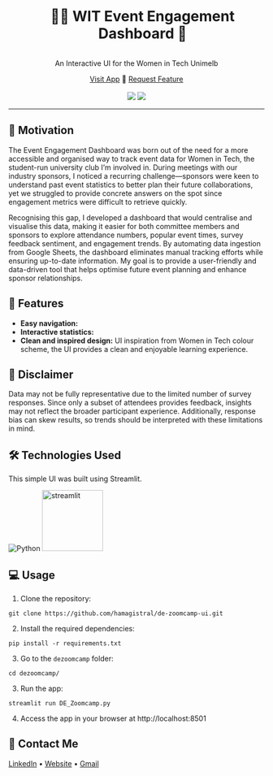 <div align="center">
  <div id="user-content-toc">
    <ul>
      <summary><h1 style="display: inline-block;">👨‍🔧 WIT Event Engagement Dashboard 🎨</h1></summary>
    </ul>
  </div>

  <p>An Interactive UI for the Women in Tech Unimelb</p>
    <a href="https://dezoomcamp.streamlit.app/" target="_blank">Visit App</a>
    🌌
    <a href="https://github.com/Hamagistral/de-zoomcamp-ui/issues" target="_blank">Request Feature</a>
</div>
<br>
<div align="center">
      <a href="https://dezoomcamp.streamlit.app/"><img src="https://static.streamlit.io/badges/streamlit_badge_black_white.svg"/></a>
      <img src="https://img.shields.io/github/stars/hamagistral/de-zoomcamp-ui?color=blue&style=social"/>
</div>

<hr>

## 🎯 Motivation

The Event Engagement Dashboard was born out of the need for a more accessible and organised way to track event data for Women in Tech, the student-run university club I’m involved in. During meetings with our industry sponsors, I noticed a recurring challenge—sponsors were keen to understand past event statistics to better plan their future collaborations, yet we struggled to provide concrete answers on the spot since engagement metrics were difficult to retrieve quickly. 

Recognising this gap, I developed a dashboard that would centralise and visualise this data, making it easier for both committee members and sponsors to explore attendance numbers, popular event times, survey feedback sentiment, and engagement trends. By automating data ingestion from Google Sheets, the dashboard eliminates manual tracking efforts while ensuring up-to-date information. My goal is to provide a user-friendly and data-driven tool that helps optimise future event planning and enhance sponsor relationships.

## 🚀 Features

- **Easy navigation:** 
- **Interactive statistics:** 
- **Clean and inspired design:** UI inspiration from Women in Tech colour scheme, the UI provides a clean and enjoyable learning experience.

## 🚨 Disclaimer

Data may not be fully representative due to the limited number of survey responses. Since only a subset of attendees provides feedback, insights may not reflect the broader participant experience. Additionally, response bias can skew results, so trends should be interpreted with these limitations in mind.

## 🛠️ Technologies Used

This simple UI was built using Streamlit.

![Python](https://img.shields.io/badge/python-3670A0?style=for-the-badge&logo=python&logoColor=ffdd54)
<img src="https://user-images.githubusercontent.com/66017329/223900076-e1d5c1e5-7c4d-4b73-84e7-ae7d66149bc6.png" alt="streamlit" width="120">

## 💻 Usage

1. Clone the repository:

```
git clone https://github.com/hamagistral/de-zoomcamp-ui.git
```

2. Install the required dependencies:

```
pip install -r requirements.txt
```

3. Go to the `dezoomcamp` folder:

```
cd dezoomcamp/
```

3. Run the app:
```
streamlit run DE_Zoomcamp.py
```

4. Access the app in your browser at http://localhost:8501

## 📨 Contact Me

[LinkedIn](https://www.linkedin.com/in/hamza-elbelghiti/) •
[Website](https://hamagistral.me) •
[Gmail](hamza.lbelghiti@gmail.com)
